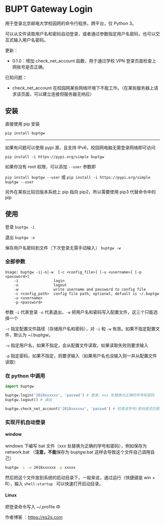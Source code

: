 # BUPT Gateway Login

用于登录北京邮电大学校园网的命令行程序。跨平台，仅 Python 3。

可以从文件读取用户名和密码自动登录，或者通过参数指定用户名密码，也可以交互式输入用户名密码。

更新：

- 0.1.0：增加 check_net_account 函数，用于通过学校 VPN 登录页面检查上网账号是否正确。

已知问题：

- check_net_account 在校园网某些网络环境下不能工作。（在某些服务器上请求该页面，可以建立连接但服务器无响应）

## 安装

直接使用 pip 安装

`pip install buptgw`

---
如果有问题可以使用 pypi 源，且支持 IPv6，校园网电脑无需登录网络即可访问

`pip install -i https://pypi.org/simple buptgw`

如果你没有 root 权限，可以添加 `--user` 参数即

`pip install buptgw --user` 或
`pip install -i https://pypi.org/simple buptgw --user`

另外在某些比较旧版本系统上 pip 指向 pip2，所以需要使用 pip3 代替命令中的 pip

## 使用

登录 `buptgw -i` 

退出 `buptgw -o`

保存用户名密码到文件（下次登录无需手动输入） `buptgw -w`  

### 全部参数

```
Usage: buptgw -i|-o|-w  [-c <config_file>] [-u <username>] [-p <password>]
    -i                login
    -o                logout
    -w                write username and password to config file
    -c <config_path>  config file path, optional, defualt is ~/.buptgw
    -u <username>
    -p <password>
```

参数 `-i` 代表登录 `-o` 代表退出，`-w` 把用户名和密码写入配置文件，这三个只能选择一个

`-c` 指定配置文件路径（存储用户名和密码），对 `-i` 和 `-w` 有效。如果不指定配置文件，默认为 ~/.buptgw。

`-u` 指定用户名，如果不指定，会从配置文件读取，如果读取失败则要求输入

`-p` 指定密码，如果不指定，则要求输入（如果用户名也没输入则一并从配置文件读取）

### 在 python 中调用

```python
import buptgw

buptgw.login('2018xxxxxx', 'passwd') # 登录，xxx 处替换为正确的学号和密码
buptgw.logout() # 退出

buptgw.check_net_account('2018xxxxxx', 'passwd') # 检查该学号/密码是否匹配，如果匹配返回 True，不匹配返回 False
```

### 实现开机自动登录

#### window

windows 下编写 bat 文件（xxx 处替换为正确的学号和密码），例如保存为 network.bat （**注意，不能**保存为 buptgw.bat 这样会导致这个文件自己调用自己）

```bat
buptgw -i -u 2018xxxxxx -p xxxxx
```

然后把这个文件放到系统的启动目录下，一般来说，通过运行（快捷键是 win + R），输入 `shell:startup ` 可以快速打开启动目录。

#### Linux

把登录命令写入 ~/.profile 中





作者博客 ：https://es2q.com